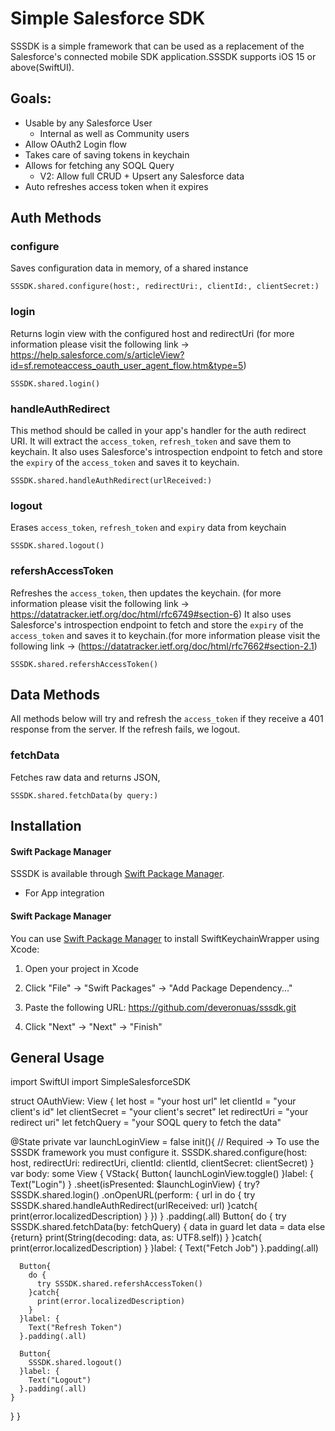# Simple Salesforce SDK
SSSDK is a simple framework that can be used as a replacement of the Salesforce's connected mobile SDK application.SSSDK supports iOS 15 or above(SwiftUI).  

## Goals:
* Usable by any Salesforce User
    * Internal as well as Community users
* Allow OAuth2 Login flow
* Takes care of saving tokens in keychain
* Allows for fetching any SOQL Query
    * V2: Allow full CRUD + Upsert any Salesforce data
* Auto refreshes access token when it expires

## Auth Methods

### configure
Saves configuration data in memory, of a shared instance
```
SSSDK.shared.configure(host:, redirectUri:, clientId:, clientSecret:)
```

### login
Returns login view with the configured host and redirectUri 
(for more information please visit the following link -> https://help.salesforce.com/s/articleView?id=sf.remoteaccess_oauth_user_agent_flow.htm&type=5)
```
SSSDK.shared.login()
```

### handleAuthRedirect
This method should be called in your app's handler for the auth redirect URI. It will extract the `access_token`, `refresh_token` and save them to keychain. It also uses Salesforce's introspection endpoint to fetch and store the `expiry` of the `access_token` and saves it to keychain.
```
SSSDK.shared.handleAuthRedirect(urlReceived:)
```

### logout
Erases `access_token`, `refresh_token` and `expiry` data from keychain
```
SSSDK.shared.logout()
```

### refershAccessToken
Refreshes the `access_token`, then updates the keychain.
(for more information please visit the following link -> https://datatracker.ietf.org/doc/html/rfc6749#section-6) 
It also uses Salesforce's introspection endpoint to fetch and store the `expiry` of the `access_token` and saves it to keychain.(for more information please visit the following link -> (https://datatracker.ietf.org/doc/html/rfc7662#section-2.1)
```
SSSDK.shared.refershAccessToken()
```

## Data Methods

All methods below will try and refresh the `access_token` if they receive a 401 response from the server. If the refresh fails, we logout.

### fetchData
Fetches raw data and returns JSON, 

```
SSSDK.shared.fetchData(by query:)
```
## Installation

#### Swift Package Manager

SSSDK is available through [Swift Package Manager](https://swift.org/package-manager/).

+ For App integration

#### Swift Package Manager
You can use [Swift Package Manager](https://swift.org/package-manager/) to install SwiftKeychainWrapper using Xcode:

1. Open your project in Xcode

2. Click "File" -> "Swift Packages" -> "Add Package Dependency..."

3. Paste the following URL: https://github.com/deveronuas/sssdk.git

4. Click "Next" -> "Next" -> "Finish"

## General Usage
import SwiftUI
import SimpleSalesforceSDK

struct OAuthView: View {
  let host = "your host url"
  let clientId = "your client's id"
  let clientSecret = "your client's secret"
  let redirectUri = "your redirect uri"
  let fetchQuery = "your SOQL query to fetch the data"

  @State private var launchLoginView = false
  init(){
    // Required -> To use the SSSDK framework you must configure it.
    SSSDK.shared.configure(host: host, redirectUri: redirectUri, clientId: clientId, clientSecret: clientSecret)
  }
  var body: some View {
    VStack{
      Button{
        launchLoginView.toggle()
      }label: {
        Text("Login")
      }
      .sheet(isPresented: $launchLoginView) {
        try? SSSDK.shared.login()
          .onOpenURL(perform: { url in
            do {
              try SSSDK.shared.handleAuthRedirect(urlReceived: url)
            }catch{
              print(error.localizedDescription)
            }
          })
      }
      .padding(.all)
      Button{
        do {
          try SSSDK.shared.fetchData(by: fetchQuery) { data in
            guard let data = data else {return}
            print(String(decoding: data, as: UTF8.self))
          }
        }catch{
          print(error.localizedDescription)
        }
      }label: {
        Text("Fetch Job")
      }.padding(.all)

      Button{
        do {
          try SSSDK.shared.refershAccessToken()
        }catch{
          print(error.localizedDescription)
        }
      }label: {
        Text("Refresh Token")
      }.padding(.all)

      Button{
        SSSDK.shared.logout()
      }label: {
        Text("Logout")
      }.padding(.all)
    }
  }
}
